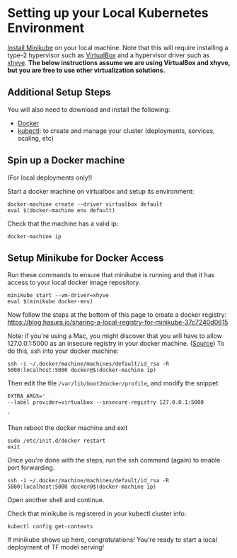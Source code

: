 # Setting up your Local Kubernetes Environment

[Install Minikube](https://kubernetes.io/docs/tasks/tools/install-minikube/)
on your local machine. Note that this will require installing a type-2
hypervisor such as [VirtualBox](www.virtualbox.org) and a hypervisor driver such
as [xhyve](https://github.com/mist64/xhyve). **The below instructions assume we
are using VirtualBox and xhyve, but you are free to use other virtualization
solutions.**

## Additional Setup Steps

You will also need to download and install the following:

* [Docker](https://www.docker.com/)
* [kubectl](https://kubernetes.io/docs/tasks/tools/install-kubectl/): to create
and manage your cluster (deployments, services, scaling, etc)

## Spin up a Docker machine

(For local deployments only!)

Start a docker machine on virtualbox and setup its environment:

```
docker-machine create --driver virtualbox default
eval $(docker-machine env default)
```

Check that the machine has a valid ip:

```
docker-machine ip
```

## Setup Minikube for Docker Access

Run these commands to ensure that minikube is running and that it has access
to your local docker image repository.
```
minikube start --vm-driver=xhyve
eval $(minikube docker-env)
```

Now follow the steps at the bottom of this page to create a docker registry:
https://blog.hasura.io/sharing-a-local-registry-for-minikube-37c7240d0615

Note: if you're using a Mac, you might discover that you will have to allow
127.0.0.1:5000 as an insecure registry in your docker machine.
([Source](https://stackoverflow.com/questions/32808215/where-to-set-the-insecure-registry-flag-on-mac-os))
To do this, ssh into your docker machine:

```
ssh -i ~/.docker/machine/machines/default/id_rsa -R 5000:localhost:5000 docker@$(docker-machine ip)
```

Then edit the file `/var/lib/boot2docker/profile`, and modify the snippet:

```
EXTRA_ARGS='
--label provider=virtualbox --insecure-registry 127.0.0.1:5000

'
```

Then reboot the docker machine and exit
```
sudo /etc/init.d/docker restart
exit
```

Once you're done with the steps, run the ssh command (again) to enable port
forwarding.

```
ssh -i ~/.docker/machine/machines/default/id_rsa -R 5000:localhost:5000 docker@$(docker-machine ip)
```

Open another shell and continue.

Check that minikube is registered in your kubectl cluster info:
```
kubectl config get-contexts
```

If minikube shows up here, congratulations! You're ready to start a local
deployment of TF model serving!